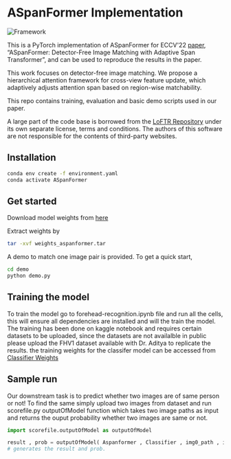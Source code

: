 # ASpanFormer Implementation

![Framework](assets/teaser.png)

This is a PyTorch implementation of ASpanFormer for ECCV'22 [paper](https://arxiv.org/abs/2208.14201), “ASpanFormer: Detector-Free Image Matching with Adaptive Span Transformer”, and can be used to reproduce the results in the paper.

This work focuses on detector-free image matching. We propose a hierarchical attention framework for cross-view feature update, which adaptively adjusts attention span based on region-wise matchability.

This repo contains training, evaluation and basic demo scripts used in our paper.

A large part of the code base is borrowed from the [LoFTR Repository](https://github.com/zju3dv/LoFTR) under its own separate license, terms and conditions.  The authors of this software are not responsible for the contents of third-party websites.

## Installation 
```bash
conda env create -f environment.yaml
conda activate ASpanFormer
```

## Get started
Download model weights from [here](https://drive.google.com/file/d/1eavM9dTkw9nbc-JqlVVfGPU5UvTTfc6k/view?usp=share_link)  

Extract weights by
```bash
tar -xvf weights_aspanformer.tar
```

A demo to match one image pair is provided. To get a quick start, 

```bash
cd demo
python demo.py
```

## Training the model 
To train the model go to forehead-recognition.ipynb file and run all the cells, this will ensure all dependencies are installed and will the train the model.
The training has been done on kaggle notebook and requires certain datasets to be uploaded, since the datasets are not availalble in public please upload the FHV1 dataset available with Dr. Aditya to replicate the results.
the training weights for the classifer model can be accessed from [Classifier Weights](https://drive.google.com/file/d/1LKKF_gYVbZUvyKuK_Mvw8WbV0nqMMTbL/view?usp=sharing)


## Sample run 
Our downstream task is to predict whether two images are of same person or not! 
To find the same simply upload two images from dataset and run scorefile.py outputOfModel function which takes two image paths as input and returns the ouput probability whether two images are same or not.

```python 
import scorefile.outputOfModel as outputOfModel

result , prob = outputOfModel( Aspanformer , Classifier , img0_path , img1_path )
# generates the result and prob. 
```

